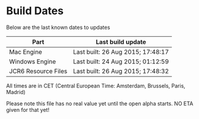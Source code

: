 # Build Dates

Below are the last known dates to updates

Part | Last build update
-----|-----
Mac Engine | Last built: 26 Aug 2015; 17:48:17
Windows Engine | Last built: 24 Aug 2015; 01:12:59
JCR6 Resource Files | Last built: 26 Aug 2015; 17:48:32
All times are in CET (Central European Time: Amsterdam, Brussels, Paris, Madrid)


Please note this file has no real value yet until the open alpha starts. NO ETA given for that yet!
